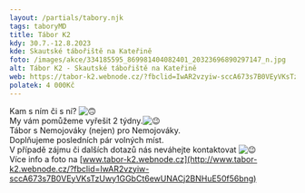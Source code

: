 ```yaml
---
layout: /partials/tabory.njk
tags: taboryMD
title: Tábor K2
kdy: 30.7.-12.8.2023
kde: Skautské tábořiště na Kateřině
foto: /images/akce/334185595_869981404082401_20323696890297147_n.jpg
alt: Tábor K2 - Skautské tábořiště na Kateřině
web: https://tabor-k2.webnode.cz/?fbclid=IwAR2vzyiw-sccA673s7B0VEyVKsTzUwy1GGbCt6ewUNACj2BNHuE50f56bng
polatek: 4 000Kč
---
```

<!--StartFragment-->

Kam s ním či s ní? ![🙃](https://static.xx.fbcdn.net/images/emoji.php/v9/tcd/1/16/1f643.png)\
My vám pomůžeme vyřešit 2 týdny.![😉](https://static.xx.fbcdn.net/images/emoji.php/v9/t57/1/16/1f609.png)\
Tábor s Nemojováky (nejen) pro Nemojováky.\
Doplňujeme posledních pár volných míst.\
V případě zájmu či dalších dotazů nás neváhejte kontaktovat ![😉](https://static.xx.fbcdn.net/images/emoji.php/v9/t57/1/16/1f609.png)\
Více info a foto na [www.tabor-k2.webnode.cz](http://www.tabor-k2.webnode.cz/?fbclid=IwAR2vzyiw-sccA673s7B0VEyVKsTzUwy1GGbCt6ewUNACj2BNHuE50f56bng)

<!--EndFragment-->